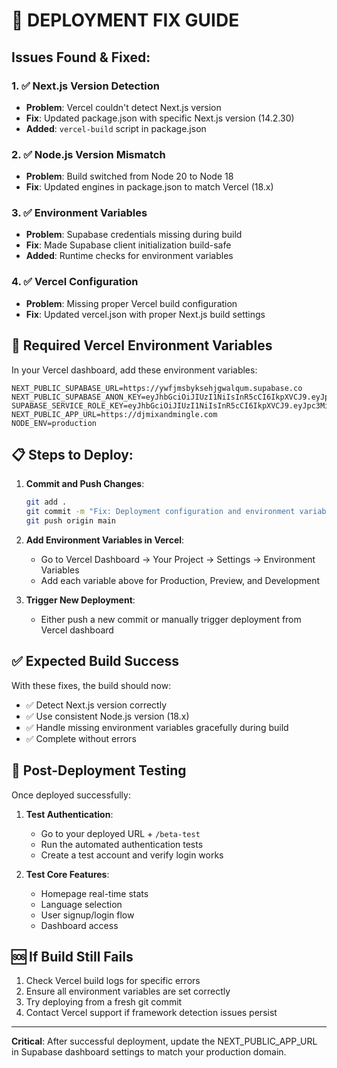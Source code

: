 # 🚀 DEPLOYMENT FIX GUIDE

## Issues Found & Fixed:

### 1. ✅ Next.js Version Detection

- **Problem**: Vercel couldn't detect Next.js version
- **Fix**: Updated package.json with specific Next.js version (14.2.30)
- **Added**: `vercel-build` script in package.json

### 2. ✅ Node.js Version Mismatch

- **Problem**: Build switched from Node 20 to Node 18
- **Fix**: Updated engines in package.json to match Vercel (18.x)

### 3. ✅ Environment Variables

- **Problem**: Supabase credentials missing during build
- **Fix**: Made Supabase client initialization build-safe
- **Added**: Runtime checks for environment variables

### 4. ✅ Vercel Configuration

- **Problem**: Missing proper Vercel build configuration
- **Fix**: Updated vercel.json with proper Next.js build settings

## 🔧 Required Vercel Environment Variables

In your Vercel dashboard, add these environment variables:

```
NEXT_PUBLIC_SUPABASE_URL=https://ywfjmsbyksehjgwalqum.supabase.co
NEXT_PUBLIC_SUPABASE_ANON_KEY=eyJhbGciOiJIUzI1NiIsInR5cCI6IkpXVCJ9.eyJpc3MiOiJzdXBhYmFzZSIsInJlZiI6Inl3Zmptc2J5a3NlaGpnd2FscXVtIiwicm9sZSI6ImFub24iLCJpYXQiOjE3NDczMzIwNjgsImV4cCI6MjA2MjkwODA2OH0.fXx5d7iRXgpJDB_jAKgtRa2pVoAPBHU9Rly0T14HsVs
SUPABASE_SERVICE_ROLE_KEY=eyJhbGciOiJIUzI1NiIsInR5cCI6IkpXVCJ9.eyJpc3MiOiJzdXBhYmFzZSIsInJlZiI6Inl3Zmptc2J5a3NlaGpnd2FscXVtIiwicm9sZSI6InNlcnZpY2Vfcm9sZSIsImlhdCI6MTc0NzMzMjA2OCwiZXhwIjoyMDYyOTA4MDY4fQ.yCEJpiyVvEZeyrb9SPfmEwwpWcB_UnQ9v51uefyEw_c
NEXT_PUBLIC_APP_URL=https://djmixandmingle.com
NODE_ENV=production
```

## 📋 Steps to Deploy:

1. **Commit and Push Changes**:

   ```bash
   git add .
   git commit -m "Fix: Deployment configuration and environment variables"
   git push origin main
   ```

2. **Add Environment Variables in Vercel**:
   - Go to Vercel Dashboard → Your Project → Settings → Environment Variables
   - Add each variable above for Production, Preview, and Development

3. **Trigger New Deployment**:
   - Either push a new commit or manually trigger deployment from Vercel dashboard

## ✅ Expected Build Success

With these fixes, the build should now:

- ✅ Detect Next.js version correctly
- ✅ Use consistent Node.js version (18.x)
- ✅ Handle missing environment variables gracefully during build
- ✅ Complete without errors

## 🧪 Post-Deployment Testing

Once deployed successfully:

1. **Test Authentication**:
   - Go to your deployed URL + `/beta-test`
   - Run the automated authentication tests
   - Create a test account and verify login works

2. **Test Core Features**:
   - Homepage real-time stats
   - Language selection
   - User signup/login flow
   - Dashboard access

## 🆘 If Build Still Fails

1. Check Vercel build logs for specific errors
2. Ensure all environment variables are set correctly
3. Try deploying from a fresh git commit
4. Contact Vercel support if framework detection issues persist

---

**Critical**: After successful deployment, update the NEXT_PUBLIC_APP_URL in Supabase dashboard settings to match your production domain.
